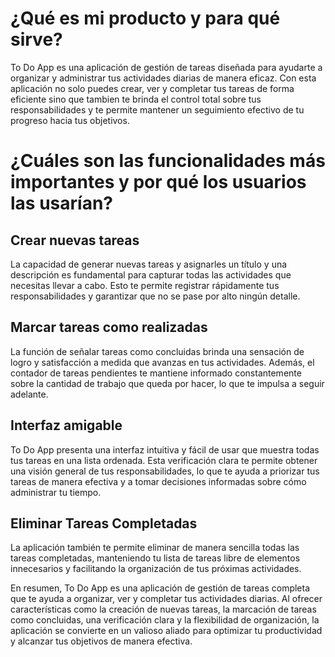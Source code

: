 # ¿Qué es mi producto y para qué sirve?

To Do App es una aplicación de gestión de tareas diseñada para ayudarte a organizar y administrar tus actividades diarias de manera eficaz. Con esta aplicación no solo puedes crear, ver y completar tus tareas de forma eficiente sino que tambien te brinda el control total sobre tus responsabilidades y te permite mantener un seguimiento efectivo de tu progreso hacia tus objetivos.

# ¿Cuáles son las funcionalidades más importantes y por qué los usuarios las usarían?

## Crear nuevas tareas
La capacidad de generar nuevas tareas y asignarles un título y una descripción es fundamental para capturar todas las actividades que necesitas llevar a cabo. Esto te permite registrar rápidamente tus responsabilidades y garantizar que no se pase por alto ningún detalle.

## Marcar tareas como realizadas
La función de señalar tareas como concluidas brinda una sensación de logro y satisfacción a medida que avanzas en tus actividades. Además, el contador de tareas pendientes te mantiene informado constantemente sobre la cantidad de trabajo que queda por hacer, lo que te impulsa a seguir adelante.

## Interfaz amigable
To Do App presenta una interfaz intuitiva y fácil de usar que muestra todas tus tareas en una lista ordenada. Esta verificación clara te permite obtener una visión general de tus responsabilidades, lo que te ayuda a priorizar tus tareas de manera efectiva y a tomar decisiones informadas sobre cómo administrar tu tiempo.

## Eliminar Tareas Completadas
La aplicación también te permite eliminar de manera sencilla todas las tareas completadas, manteniendo tu lista de tareas libre de elementos innecesarios y facilitando la organización de tus próximas actividades.

En resumen, To Do App es una aplicación de gestión de tareas completa que te ayuda a organizar, ver y completar tus actividades diarias. Al ofrecer características como la creación de nuevas tareas, la marcación de tareas como concluidas, una verificación clara y la flexibilidad de organización, la aplicación se convierte en un valioso aliado para optimizar tu productividad y alcanzar tus objetivos de manera efectiva.
